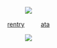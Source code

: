 <p align="center">
  <a href="https://github.com/kittinan/spotify-github-profile">
    <img src="https://spotify-github-profile.kittinanx.com/api/view?uid=31riqf3fmmfy6353kzizximkybjq&cover_image=true&theme=novatorem&show_offline=false&background_color=ffffff&interchange=false&profanity=false&bar_color=1d301c&bar_color_cover=false">
    
  </a>
</p>


<div align="center">
  
[rentry](https://rentry.co/raree)  󠀠󠀠 ㅤㅤ  [ata](https://wendy.atabook.org/)

</div>

<p align="center">
  <img src= "https://files.catbox.moe/bxpvrn.gif">
</p>



